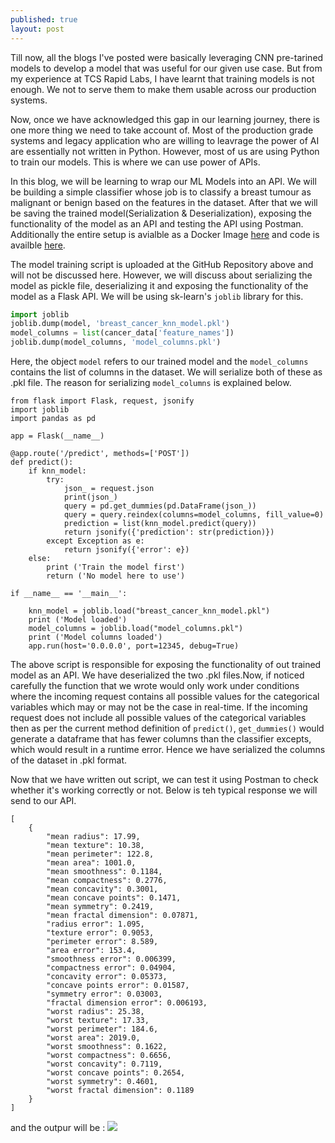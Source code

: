 ```yaml
---
published: true
layout: post
---
```

Till now, all the blogs I've posted were basically leveraging CNN pre-tarined models to develop a model that was useful for our given use case. But from my experience at TCS Rapid Labs, I have learnt that training models is not enough. We not to serve them to make them usable across our production systems.

Now, once we have acknowledged this gap in our learning journey, there is one more thing we need to take account of. Most of the production grade systems and legacy application who are willing to leavrage the power of AI are essentially not written in Python. However, most of us are using Python to train our models. This is where we can use power of APIs.

In this blog, we will be learning to wrap our ML Models into an API. We will be building a simple classifier whose job is to classify a breast tumour as malignant or benign based on the features in the dataset. After that we will be saving the trained model(Serialization & Deserialization), exposing the functionality of the model as an API and testing the API using Postman. Additionally the entire setup is avialble as a Docker Image [here](https://hub.docker.com/repository/docker/saptarshidatta96/breast_cancer) and code is availble [here](https://github.com/saptarshidatta96/Breast-Cancer).

The model training script is uploaded at the GitHub Repository above and will not be discussed here. However, we will discuss about serializing the model as pickle file, deserializing it and exposing the functionality of the model as a Flask API. We will be using sk-learn's `joblib` library for this.

```python
import joblib
joblib.dump(model, 'breast_cancer_knn_model.pkl')
model_columns = list(cancer_data['feature_names'])
joblib.dump(model_columns, 'model_columns.pkl')
```
Here, the object `model` refers to our trained model and the `model_columns` contains the list of columns in the dataset. We will serialize both of these as .pkl file. The reason for serializing `model_columns` is explained below.

```
from flask import Flask, request, jsonify
import joblib
import pandas as pd

app = Flask(__name__)

@app.route('/predict', methods=['POST'])
def predict():
    if knn_model:
        try:
            json_ = request.json
            print(json_)
            query = pd.get_dummies(pd.DataFrame(json_))
            query = query.reindex(columns=model_columns, fill_value=0)
            prediction = list(knn_model.predict(query))
            return jsonify({'prediction': str(prediction)})
        except Exception as e:
            return jsonify({'error': e})
    else:
        print ('Train the model first')
        return ('No model here to use')

if __name__ == '__main__':

    knn_model = joblib.load("breast_cancer_knn_model.pkl")
    print ('Model loaded')
    model_columns = joblib.load("model_columns.pkl")
    print ('Model columns loaded')
    app.run(host='0.0.0.0', port=12345, debug=True)
```
The above script is responsible for exposing the functionality of out trained model as an API. We have deserialized the two .pkl files.Now, if noticed carefully the function that we wrote would only work under conditions where the incoming request contains all possible values for the categorical variables which may or may not be the case in real-time. If the incoming request does not include all possible values of the categorical variables then as per the current method definition of `predict()`, `get_dummies()` would generate a dataframe that has fewer columns than the classifier excepts, which would result in a runtime error. Hence we have serialized the columns of the dataset in .pkl format.

Now that we have written out script, we can test it using Postman to check whether it's working correctly or not. Below is teh typical response we will send to our API.
```
[
    {
        "mean radius": 17.99,
        "mean texture": 10.38,
        "mean perimeter": 122.8,
        "mean area": 1001.0,
        "mean smoothness": 0.1184,
        "mean compactness": 0.2776,
        "mean concavity": 0.3001,
        "mean concave points": 0.1471,
        "mean symmetry": 0.2419,
        "mean fractal dimension": 0.07871,
        "radius error": 1.095,
        "texture error": 0.9053,
        "perimeter error": 8.589,
        "area error": 153.4,
        "smoothness error": 0.006399,
        "compactness error": 0.04904,
        "concavity error": 0.05373,
        "concave points error": 0.01587,
        "symmetry error": 0.03003,
        "fractal dimension error": 0.006193,
        "worst radius": 25.38,
        "worst texture": 17.33,
        "worst perimeter": 184.6,
        "worst area": 2019.0,
        "worst smoothness": 0.1622,
        "worst compactness": 0.6656,
        "worst concavity": 0.7119,
        "worst concave points": 0.2654,
        "worst symmetry": 0.4601,
        "worst fractal dimension": 0.1189
    }
]
```
and the outpur will be :
![]({{site.baseurl}}/images/Picture1.png)
